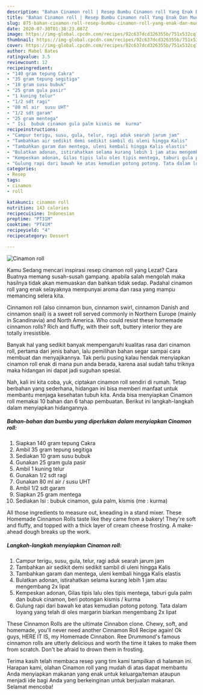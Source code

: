```yaml
---
description: "Bahan Cinamon roll | Resep Bumbu Cinamon roll Yang Enak Dan Mudah"
title: "Bahan Cinamon roll | Resep Bumbu Cinamon roll Yang Enak Dan Mudah"
slug: 875-bahan-cinamon-roll-resep-bumbu-cinamon-roll-yang-enak-dan-mudah
date: 2020-07-30T01:38:23.087Z
image: https://img-global.cpcdn.com/recipes/92c637dcd326355b/751x532cq70/cinamon-roll-foto-resep-utama.jpg
thumbnail: https://img-global.cpcdn.com/recipes/92c637dcd326355b/751x532cq70/cinamon-roll-foto-resep-utama.jpg
cover: https://img-global.cpcdn.com/recipes/92c637dcd326355b/751x532cq70/cinamon-roll-foto-resep-utama.jpg
author: Mabel Bates
ratingvalue: 3.5
reviewcount: 12
recipeingredient:
- "140 gram tepung Cakra"
- "35 gram tepung segitiga"
- "10 gram susu bubuk"
- "25 gram gula pasir"
- "1 kuning telur"
- "1/2 sdt ragi"
- "80 ml air  susu UHT"
- "1/2 sdt garam"
- "25 gram mentega"
- " Isi  bubuk cinamon gula palm kismis me  kurma"
recipeinstructions:
- "Campur terigu, susu, gula, telur, ragi aduk searah jarum jam"
- "Tambahkan air sedikit demi sedikit sambil di uleni hingga Kalis"
- "Tambahkan garam dan mentega, uleni kembali hingga Kalis elastis"
- "Bulatkan adonan, istirahatkan selama kurang lebih 1 jam atau mengembang 2x lipat"
- "Kempeskan adonan, Gilas tipis lalu oles tipis mentega, taburi gula palm dan bubuk cinamon, beri potongan kismis / kurma"
- "Gulung rapi dari bawah ke atas kemudian potong potong. Tata dalam loyang yang telah di oles margarin biarkan mengembang 2x lipat"
categories:
- Resep
tags:
- cinamon
- roll

katakunci: cinamon roll 
nutrition: 143 calories
recipecuisine: Indonesian
preptime: "PT31M"
cooktime: "PT41M"
recipeyield: "4"
recipecategory: Dessert

---
```



![Cinamon roll](https://img-global.cpcdn.com/recipes/92c637dcd326355b/751x532cq70/cinamon-roll-foto-resep-utama.jpg)

Kamu Sedang mencari inspirasi resep cinamon roll yang Lezat? Cara Buatnya memang susah-susah gampang. apabila salah mengolah maka hasilnya tidak akan memuaskan dan bahkan tidak sedap. Padahal cinamon roll yang enak selayaknya mempunyai aroma dan rasa yang mampu memancing selera kita.

Cinnamon roll (also cinnamon bun, cinnamon swirl, cinnamon Danish and cinnamon snail) is a sweet roll served commonly in Northern Europe (mainly in Scandinavia) and North America. Who could resist these homemade cinnamon rolls? Rich and fluffy, with their soft, buttery interior they are totally irresistible.

Banyak hal yang sedikit banyak mempengaruhi kualitas rasa dari cinamon roll, pertama dari jenis bahan, lalu pemilihan bahan segar sampai cara membuat dan menyajikannya. Tak perlu pusing kalau hendak menyiapkan cinamon roll enak di mana pun anda berada, karena asal sudah tahu triknya maka hidangan ini dapat jadi suguhan spesial.


Nah, kali ini kita coba, yuk, ciptakan cinamon roll sendiri di rumah. Tetap berbahan yang sederhana, hidangan ini bisa memberi manfaat untuk membantu menjaga kesehatan tubuh kita. Anda bisa menyiapkan Cinamon roll memakai 10 bahan dan 6 tahap pembuatan. Berikut ini langkah-langkah dalam menyiapkan hidangannya.

<!--inarticleads1-->

##### Bahan-bahan dan bumbu yang diperlukan dalam menyiapkan Cinamon roll:

1. Siapkan 140 gram tepung Cakra
1. Ambil 35 gram tepung segitiga
1. Sediakan 10 gram susu bubuk
1. Gunakan 25 gram gula pasir
1. Ambil 1 kuning telur
1. Gunakan 1/2 sdt ragi
1. Gunakan 80 ml air / susu UHT
1. Ambil 1/2 sdt garam
1. Siapkan 25 gram mentega
1. Sediakan  Isi : bubuk cinamon, gula palm, kismis (me : kurma)


All those ingredients to measure out, kneading in a stand mixer. These Homemade Cinnamon Rolls taste like they came from a bakery! They&#39;re soft and fluffy, and topped with a thick layer of cream cheese frosting. A make-ahead dough breaks up the work. 

<!--inarticleads2-->

##### Langkah-langkah menyiapkan Cinamon roll:

1. Campur terigu, susu, gula, telur, ragi aduk searah jarum jam
1. Tambahkan air sedikit demi sedikit sambil di uleni hingga Kalis
1. Tambahkan garam dan mentega, uleni kembali hingga Kalis elastis
1. Bulatkan adonan, istirahatkan selama kurang lebih 1 jam atau mengembang 2x lipat
1. Kempeskan adonan, Gilas tipis lalu oles tipis mentega, taburi gula palm dan bubuk cinamon, beri potongan kismis / kurma
1. Gulung rapi dari bawah ke atas kemudian potong potong. Tata dalam loyang yang telah di oles margarin biarkan mengembang 2x lipat


These Cinnamon Rolls are the ultimate Cinnabon clone. Chewy, soft, and homemade, you&#39;ll never need another Cinnamon Roll Recipe again! Ok guys, HERE IT IS, my Homemade Cinnabon. Ree Drummond&#39;s famous cinnamon rolls are utterly delicious and worth the time it takes to make them from scratch. Don&#39;t be afraid to drown them in frosting. 

Terima kasih telah membaca resep yang tim kami tampilkan di halaman ini. Harapan kami, olahan Cinamon roll yang mudah di atas dapat membantu Anda menyiapkan makanan yang enak untuk keluarga/teman ataupun menjadi ide bagi Anda yang berkeinginan untuk berjualan makanan. Selamat mencoba!
